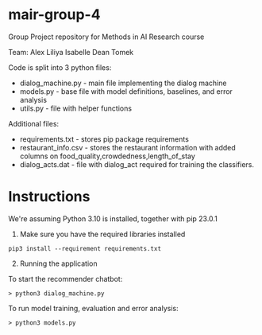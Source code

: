 # mair-group-4
Group Project repository for Methods in AI Research course

Team:
Alex
Liliya
Isabelle
Dean
Tomek 


Code is split into 3 python files:
- dialog_machine.py     - main file implementing the dialog machine
- models.py             - base file with model definitions, baselines, and error analysis
- utils.py              - file with helper functions

Additional files:
- requirements.txt      - stores pip package requirements
- restaurant_info.csv   - stores the restaurant information with added columns on food_quality,crowdedness,length_of_stay
- dialog_acts.dat       - file with dialog_act required for training the classifiers.

# Instructions 

We're assuming Python 3.10 is installed, together with pip 23.0.1

1. Make sure you have the required libraries installed
```
pip3 install --requirement requirements.txt
```

2. Running the application

To start the recommender chatbot:
```
> python3 dialog_machine.py
```

To run model training, evaluation and error analysis:
```
> python3 models.py
```


